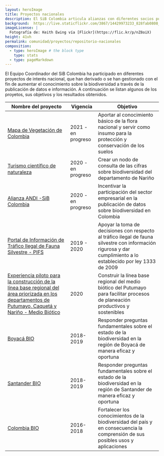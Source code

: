 ```yaml
---
layout: heroImage
title: Proyectos nacionales 
description: El SiB Colombia articula alianzas con diferentes socios publicadores a nivel nacional para facilitar la publicación, acceso y uso de datos sobre biodiversidad
background:  https://live.staticflickr.com/3867/14429973233_828fab0808_b.jpg
imageLicense: |
  Fotografía de: Keith Ewing vía [Flickr](https://flic.kr/p/nZ8oiX) 
height: 41vh
permalink: comunidad/proyectos/repositorio-nacionales
composition:
  - type: heroImage # the block type
    type: stats
  - type: pageMarkdown
---
```


El Equipo Coordinador del SiB Colombia ha participado en diferentes proyectos de interés nacional, que han derivado o se han gestionado con el fin de aumentar el conocimiento sobre la biodiversidad a través de la publicación de datos e información. A continuación se listan algunos de los proyetos, sus objetivos y los resultados obtenidos. 


| Nombre del proyecto | Vigencia | Objetivo |
| -------- | -------- | -------- |
|[Mapa de Vegetación de Colombia](/comunidad/proyectos/nacionales/mapa-vegetacion)|2021 - en progreso|Aportar al conocimiento básico de la flora nacional y servir como insumo para la protección y conservación de los suelos |
|[Turismo cientíﬁco de naturaleza](/comunidad/proyectos/nacionales/turismo-científico)|2020 - en progreso|Crear un nodo de consulta de las cifras sobre biodiversidad del departamento de Nariño |
| [Alianza ANDI -SiB Colombia](https://biodiversidad.co/empresas)    | 2020 - en progreso | Incentivar la participación del sector empresarial en la publicación de datos sobre biodiversidad en Colombia     |
|[Portal de Información de Tráfico Ilegal de Fauna Silvestre - PIFS](/comunidad/proyectos/nacionales/pifs)|2019 - 2020|Apoyar la toma de decisiones con respecto al tráfico ilegal de fauna silvestre con información rigurosa y dar cumplimiento a lo establecido por ley 1333 de 2009|
|[Experiencia piloto para la construcción de la línea base regional del área priorizada en los departamentos de Putumayo, Caquetá y Nariño - Medio Biótico](/comunidad/proyectos/nacionales/anh-putumayo)|2020|Construir la línea base regional del medio biótico del Putumayo para facilitar procesos de planeación productivos y sostenibles|
|[Boyacá BIO](/comunidad/proyectos/nacionales/boyaca-bio)|2018-2019|Responder preguntas fundamentales sobre el estado de la biodiversidad en la región de Boyacá de manera eficaz y oportuna|
|[Santander BIO](/comunidad/proyectos/nacionales/santander-bio)|2018-2019|Responder preguntas fundamentales sobre el estado de la biodiversidad en la región de Santander de manera eficaz y oportuna|
|[Colombia BIO](/comunidad/proyectos/nacionales/colombiabio)|2016-2018| Fortalecer los conocimientos de la biodiversidad del país y en consecuencia la comprensión de sus posibles usos y aplicaciones|


